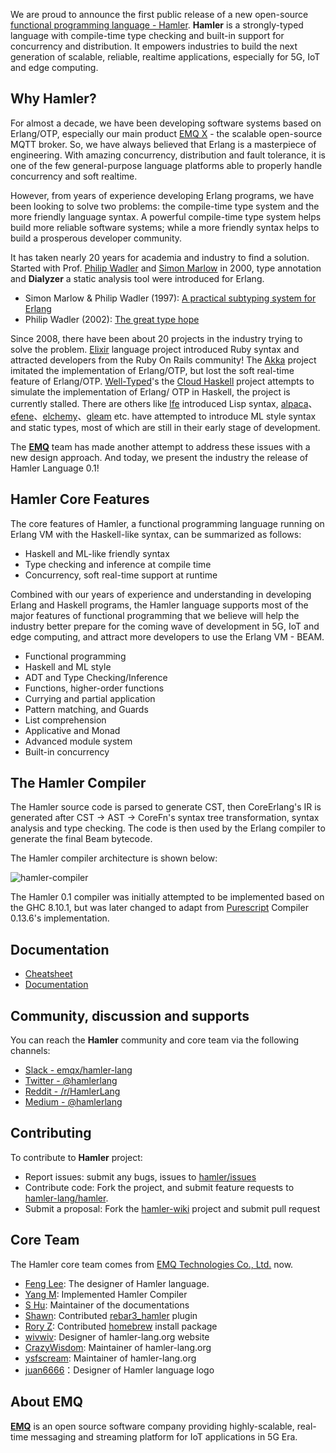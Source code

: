 We are proud to announce the first public release of a new open-source [functional programming language - Hamler](https://www.hamler-lang.org/). **Hamler** is a strongly-typed language with compile-time type checking and built-in support for concurrency and distribution. It empowers industries to build the next generation of scalable, reliable, realtime applications, especially for 5G, IoT and edge computing.

## Why Hamler?

For almost a decade, we have been developing software systems based on Erlang/OTP, especially our main product [EMQ X](https://github.com/emqx/emqx) - the scalable open-source MQTT broker. So, we have always believed that Erlang is a masterpiece of engineering. With amazing concurrency, distribution and fault tolerance, it is one of the few general-purpose language platforms able to properly handle concurrency and soft realtime.

However, from years of experience developing Erlang programs, we have been looking to solve two problems: the compile-time type system and the more friendly language syntax. A powerful compile-time type system helps build more reliable software systems; while a more friendly syntax helps to build a prosperous developer community.

It has taken nearly 20 years for academia and industry to find a solution. Started with Prof. [Philip Wadler](https://en.wikipedia.org/wiki/Philip_Wadler) and [Simon Marlow](https://simonmar.github.io/) in 2000, type annotation and **Dialyzer** a static analysis tool were introduced for Erlang.

- Simon Marlow & Philip Wadler (1997): [A practical subtyping system for Erlang](https://homepages.inf.ed.ac.uk/wadler/papers/erlang/erlang.pdf)
- Philip Wadler (2002):  [The great type hope](https://homepages.inf.ed.ac.uk/wadler/papers/erlang/erlang-slides.pdf)

Since 2008, there have been about 20 projects in the industry trying to solve the problem. [Elixir][ElixirSite] language project introduced Ruby syntax and attracted developers from the Ruby On Rails community! The [Akka][AkkaSite] project imitated the implementation of Erlang/OTP, but lost the soft real-time feature of Erlang/OTP. [Well-Typed][WellTypedSite]'s the [Cloud Haskell][CloudHaskellSite] project attempts to simulate the implementation of Erlang/ OTP in Haskell, the project is currently stalled. There are others like [lfe][lfeSite] introduced Lisp syntax, [alpaca][alpacaSite]、[efene][efeneSite]、[elchemy][elchemySite]、[gleam][gleamSite] etc. have attempted to introduce ML style syntax and static types, most of which are still in their early stage of development.

The [**EMQ**](https://github.com/emqx/) team has made another attempt to address these issues with a new design approach. And today, we present the industry the release of Hamler Language 0.1!

[AkkaSite]: https://akka.io/ "Akka Site"
[alpacaSite]: https://github.com/alpaca-lang/alpaca/ "alpaca Site"
[CloudHaskellSite]: https://github.com/haskell-distributed/ "CloudHaskell Site"
[ElixirSite]: https://github.com/elixir-lang/elixir/ "Elixir Site"
[efeneSite]: https://github.com/efene/efene/ "efene Site"
[elchemySite]: https://github.com/wende/elchemy/ "elchemy Site"
[gleamSite]: https://github.com/gleam-lang/gleam/ "gleam Site"
[lfeSite]: https://github.com/rvirding/lfe/ "lfe Site"
[WellTypedSite]: https://www.well-typed.com/ "Well-Typed Site"

## **Hamler Core Features**

The core features of Hamler, a functional programming language running on Erlang VM with the Haskell-like syntax, can be summarized as follows:

- Haskell and ML-like friendly syntax
- Type checking and inference at compile time
- Concurrency, soft real-time support at runtime

Combined with our years of experience and understanding in developing Erlang and Haskell programs, the Hamler language supports most of the major features of functional programming that we believe will help the industry better prepare for the coming wave of development in 5G, IoT and edge computing, and attract more developers to use the Erlang VM - BEAM.

- Functional programming
- Haskell and ML style
- ADT and Type Checking/Inference
- Functions, higher-order functions
- Currying and partial application
- Pattern matching, and Guards
- List comprehension
- Applicative and Monad
- Advanced module system
- Built-in concurrency

## **The Hamler Compiler**

The Hamler source code is parsed to generate CST, then CoreErlang's IR is generated after CST -> AST -> CoreFn's syntax tree transformation, syntax analysis and type checking. The code is then used by the Erlang compiler to generate the final Beam bytecode.

The Hamler compiler architecture is shown below:

![hamler-compiler](https://static.emqx.net/images/28c4497efb066b3162c6b921bd3cd320.png)

The Hamler 0.1 compiler was initially attempted to be implemented based on the GHC 8.10.1, but was later changed to adapt from [Purescript](https://www.purescript.org/) Compiler 0.13.6's implementation.

## **Documentation**

- [Cheatsheet](https://github.com/hamler-lang/documentation/blob/master/Cheatsheet.md)
- [Documentation](https://github.com/hamler-lang/documentation/)

## **Community, discussion and supports**

You can reach the **Hamler** community and core team via the following channels:

- [Slack - emqx/hamler-lang](https://slack-invite.emqx.io/)
- [Twitter - @hamlerlang](https://twitter.com/hamlerlang/)
- [Reddit - /r/HamlerLang](https://www.reddit.com/r/HamlerLang/)
- [Medium - @hamlerlang](https://medium.com/@hamlerlang/)

## **Contributing**

To contribute to **Hamler** project:

- Report issues: submit any bugs, issues to [hamler/issues][hamler-issues]
- Contribute code: Fork the project, and submit feature requests to [hamler-lang/hamler][hamler-project].
- Submit a proposal: Fork the [hamler-wiki][hamler-wiki] project and submit pull request

## **Core Team**

The Hamler core team comes from [EMQ Technologies Co., Ltd.](https://www.emqx.io/) now.

- [Feng Lee](https://github.com/emqplus): The designer of Hamler language.
- [Yang M](https://github.com/EMQ-YangM): Implemented Hamler Compiler
- [S Hu](https://github.com/SjWho): Maintainer of the documentations
- [Shawn](https://github.com/terry-xiaoyu): Contributed [rebar3_hamler][rebar3_hamler] plugin
- [Rory Z](https://github.com/zhanghongtong): Contributed [homebrew][homebrew] install package
- [wivwiv](https://github.com/wivwiv): Designer of hamler-lang.org website
- [CrazyWisdom](https://github.com/CrazyWisdom): Maintainer of hamler-lang.org
- [ysfscream](https://github.com/ysfscream): Maintainer of hamler-lang.org
- [juan6666](https://github.com/juan6666)：Designer of Hamler language logo

## **About EMQ**

[**EMQ**](https://www.emqx.io/) is an open source software company providing highly-scalable, real-time messaging and streaming platform for IoT applications in 5G Era.

[hamler-issues]: https://github.com/hamler-lang/hamler/issues
[hamler-project]: https://github.com/hamler-lang/hamler
[hamler-wiki]: https://github.com/hamler-lang/hamler-wiki
[homebrew]: https://github.com/hamler-lang/homebrew-hamler
[rebar3_hamler]: https://github.com/hamler-lang/rebar3_hamler